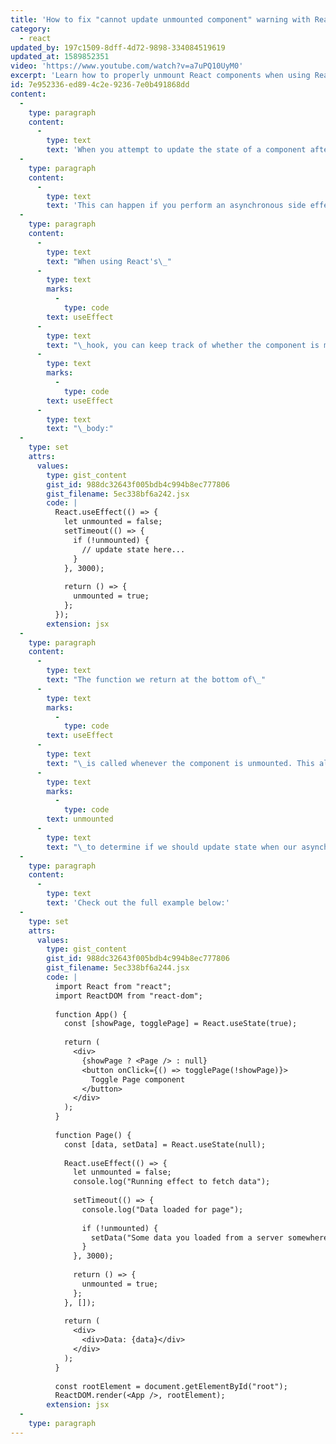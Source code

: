 ```yaml
---
title: 'How to fix "cannot update unmounted component" warning with React hooks'
category:
  - react
updated_by: 197c1509-8dff-4d72-9898-334084519619
updated_at: 1589852351
video: 'https://www.youtube.com/watch?v=a7uPQ10UyM0'
excerpt: 'Learn how to properly unmount React components when using React Hooks.'
id: 7e952336-ed89-4c2e-9236-7e0b491868dd
content:
  -
    type: paragraph
    content:
      -
        type: text
        text: 'When you attempt to update the state of a component after its been unmounted, React will warn you that you should not do that.'
  -
    type: paragraph
    content:
      -
        type: text
        text: 'This can happen if you perform an asynchronous side effect (such as loading data) and then unmount the component before the asynchronous function is finished.'
  -
    type: paragraph
    content:
      -
        type: text
        text: "When using React's\_"
      -
        type: text
        marks:
          -
            type: code
        text: useEffect
      -
        type: text
        text: "\_hook, you can keep track of whether the component is mounted and then conditionally update state. This happens within the\_"
      -
        type: text
        marks:
          -
            type: code
        text: useEffect
      -
        type: text
        text: "\_body:"
  -
    type: set
    attrs:
      values:
        type: gist_content
        gist_id: 988dc32643f005bdb4c994b8ec777806
        gist_filename: 5ec338bf6a242.jsx
        code: |
          React.useEffect(() => {
            let unmounted = false;
            setTimeout(() => {
              if (!unmounted) {
                // update state here...
              }
            }, 3000);
          
            return () => {
              unmounted = true;
            };
          });
        extension: jsx
  -
    type: paragraph
    content:
      -
        type: text
        text: "The function we return at the bottom of\_"
      -
        type: text
        marks:
          -
            type: code
        text: useEffect
      -
        type: text
        text: "\_is called whenever the component is unmounted. This allow us to track a boolean\_"
      -
        type: text
        marks:
          -
            type: code
        text: unmounted
      -
        type: text
        text: "\_to determine if we should update state when our asynchronous function finishes."
  -
    type: paragraph
    content:
      -
        type: text
        text: 'Check out the full example below:'
  -
    type: set
    attrs:
      values:
        type: gist_content
        gist_id: 988dc32643f005bdb4c994b8ec777806
        gist_filename: 5ec338bf6a244.jsx
        code: |
          import React from "react";
          import ReactDOM from "react-dom";
          
          function App() {
            const [showPage, togglePage] = React.useState(true);
          
            return (
              <div>
                {showPage ? <Page /> : null}
                <button onClick={() => togglePage(!showPage)}>
                  Toggle Page component
                </button>
              </div>
            );
          }
          
          function Page() {
            const [data, setData] = React.useState(null);
          
            React.useEffect(() => {
              let unmounted = false;
              console.log("Running effect to fetch data");
          
              setTimeout(() => {
                console.log("Data loaded for page");
          
                if (!unmounted) {
                  setData("Some data you loaded from a server somewhere...");
                }
              }, 3000);
          
              return () => {
                unmounted = true;
              };
            }, []);
          
            return (
              <div>
                <div>Data: {data}</div>
              </div>
            );
          }
          
          const rootElement = document.getElementById("root");
          ReactDOM.render(<App />, rootElement);
        extension: jsx
  -
    type: paragraph
---
```

